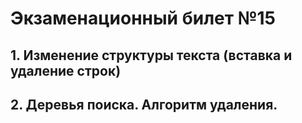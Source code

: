 # Экзаменационный билет №15

## 1. Изменение структуры текста (вставка и удаление строк)
## 2. Деревья поиска. Алгоритм удаления.